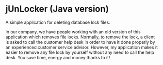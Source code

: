 # jUnLocker (Java version)

A simple application for deleting database lock files.

In our company, we have people working with an old  version of this application which removes file locks.
Normally, to remove the lock, a client is asked to call the customer help desk in order to have it done properly by an experienced customer service advisor.
However, my application makes it easier to remove any file lock by yourself without any need to call the help desk. You save time, energy and money thanks to it!
